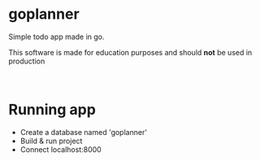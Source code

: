 # goplanner

Simple todo app made in go.

This software is made for education purposes and should **not** be used in production


<br>

# Running app
- Create a database named 'goplanner'
- Build & run project
- Connect localhost:8000